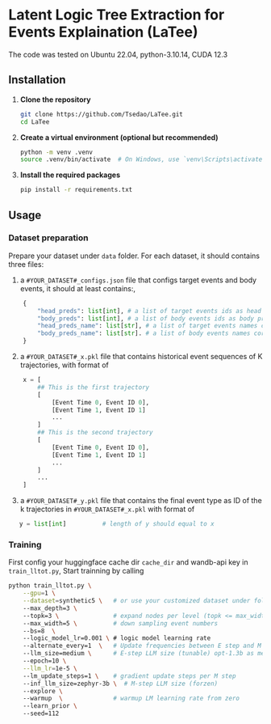 # Latent Logic Tree Extraction for Events Explaination (LaTee)

The code was tested on Ubuntu 22.04, python-3.10.14, CUDA 12.3
## Installation

1. **Clone the repository**
    ```bash
    git clone https://github.com/Tsedao/LaTee.git
    cd LaTee
    ```

2. **Create a virtual environment (optional but recommended)**
    ```bash
    python -m venv .venv
    source .venv/bin/activate  # On Windows, use `venv\Scripts\activate`
    ```

3. **Install the required packages**
    ```bash
    pip install -r requirements.txt
    ```

## Usage

### Dataset preparation
Prepare your dataset under `data` folder. For each dataset, it should contains three files:
1. a `#YOUR_DATASET#_configs.json` file that configs target events and body events, it should at least contains:,
```py
    {
        "head_preds": list[int], # a list of target events ids as head predicates 
        "body_preds": list[int], # a list of body events ids as body predicates, we do not predict them 
        "head_preds_name": list[str], # a list of target events names corresponding to head_preds 
        "body_preds_name": list[str]. # a list of body events names corresponding to body_preds
    }
```
2. a `#YOUR_DATASET#_x.pkl` file that contains historical event sequences of K trajectories, with format of
```py
    x = [
        ## This is the first trajectory
        [
            [Event Time 0, Event ID 0],
            [Event Time 1, Event ID 1]
            ...
        ]
        ## This is the second trajectory
        [
            [Event Time 0, Event ID 0],
            [Event Time 1, Event ID 1]
            ...
        ]
        ...
    ]
```
3. a `#YOUR_DATASET#_y.pkl` file that contains the final event type as ID of the k trajectories in `#YOUR_DATASET#_x.pkl` with format of
```py
   y = list[int]          # length of y should equal to x
```

### Training

First config your huggingface cache dir `cache_dir` and wandb-api key in `train_lltot.py`,
Start trainning by calling
```bash
python train_lltot.py \
    --gpu=1 \
    --dataset=synthetic5 \   # or use your customized dataset under folder data/
    --max_depth=3 \   
    --topk=3 \               # expand nodes per level (topk <= max_width)
    --max_width=5 \          # down sampling event numbers 
    --bs=8  \ 
    --logic_model_lr=0.001 \ # logic model learning rate  
    --alternate_every=1  \   # Update frequencies between E step and M step
    --llm_size=medium \      # E-step LLM size (tunable) opt-1.3b as medium, opt-6.7b as large 
    --epoch=10 \
    --llm_lr=1e-5 \ 
    --lm_update_steps=1 \    # gradient update steps per M step    
    --inf_llm_size=zephyr-3b \  # M-step LLM size (forzen)
    --explore \ 
    --warmup  \              # warmup LM learning rate from zero
    --learn_prior \       
    --seed=112 
``` 
